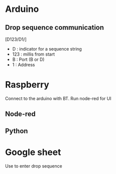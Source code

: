 

# Arduino
## Drop sequence communication
[D123/D1/]
* D : indicator for a sequence string
* 123 : millis from start
* B : Port (B or D)
* 1 : Address

# Raspberry
Connect to the arduino with BT.
Run node-red for UI
## Node-red

## Python

# Google sheet
Use to enter drop sequence
